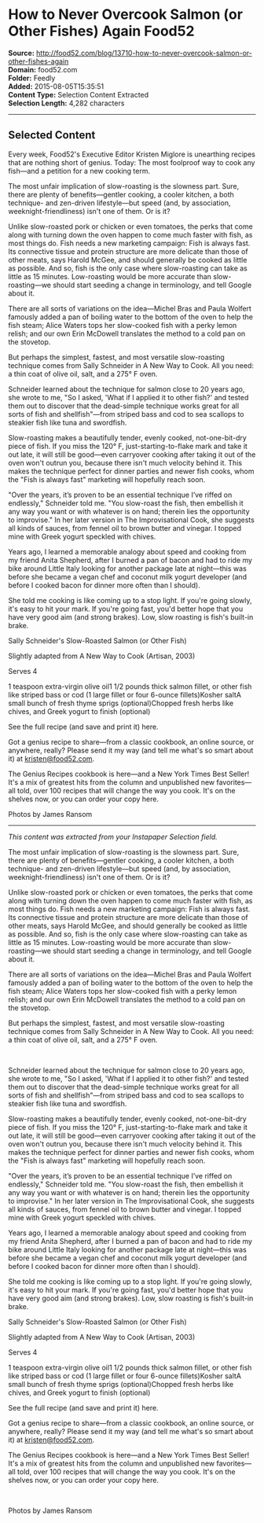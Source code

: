 # How to Never Overcook Salmon (or Other Fishes) Again Food52

**Source:** http://food52.com/blog/13710-how-to-never-overcook-salmon-or-other-fishes-again  
**Domain:** food52.com  
**Folder:** Feedly  
**Added:** 2015-08-05T15:35:51  
**Content Type:** Selection Content Extracted  
**Selection Length:** 4,282 characters  


---

## Selected Content

Every week, Food52's Executive Editor Kristen Miglore is unearthing recipes that are nothing short of genius. Today: The most foolproof way to cook any fish—and a petition for a new cooking term.

The most unfair implication of slow-roasting is the slowness part. Sure, there are plenty of benefits—gentler cooking, a cooler kitchen, a both technique- and zen-driven lifestyle—but speed (and, by association, weeknight-friendliness) isn't one of them. Or is it?

Unlike slow-roasted pork or chicken or even tomatoes, the perks that come along with turning down the oven happen to come much faster with fish, as most things do. Fish needs a new marketing campaign: Fish is always fast. Its connective tissue and protein structure are more delicate than those of other meats, says Harold McGee, and should generally be cooked as little as possible. And so, fish is the only case where slow-roasting can take as little as 15 minutes. Low-roasting would be more accurate than slow-roasting—we should start seeding a change in terminology, and tell Google about it.

There are all sorts of variations on the idea—Michel Bras and Paula Wolfert famously added a pan of boiling water to the bottom of the oven to help the fish steam; Alice Waters tops her slow-cooked fish with a perky lemon relish; and our own Erin McDowell translates the method to a cold pan on the stovetop.

But perhaps the simplest, fastest, and most versatile slow-roasting technique comes from Sally Schneider in A New Way to Cook. All you need: a thin coat of olive oil, salt, and a 275° F oven.

Schneider learned about the technique for salmon close to 20 years ago, she wrote to me, "So I asked, 'What if I applied it to other fish?' and tested them out to discover that the dead-simple technique works great for all sorts of fish and shellfish"—from striped bass and cod to sea scallops to steakier fish like tuna and swordfish.

Slow-roasting makes a beautifully tender, evenly cooked, not-one-bit-dry piece of fish. If you miss the 120° F, just-starting-to-flake mark and take it out late, it will still be good—even carryover cooking after taking it out of the oven won't outrun you, because there isn't much velocity behind it. This makes the technique perfect for dinner parties and newer fish cooks, whom the "Fish is always fast" marketing will hopefully reach soon.

"Over the years, it’s proven to be an essential technique I’ve riffed on endlessly," Schneider told me. "You slow-roast the fish, then embellish it any way you want or with whatever is on hand; therein lies the opportunity to improvise." In her later version in The Improvisational Cook, she suggests all kinds of sauces, from fennel oil to brown butter and vinegar. I topped mine with Greek yogurt speckled with chives.

Years ago, I learned a memorable analogy about speed and cooking from my friend Anita Shepherd, after I burned a pan of bacon and had to ride my bike around Little Italy looking for another package late at night—this was before she became a vegan chef and coconut milk yogurt developer (and before I cooked bacon for dinner more often than I should).

She told me cooking is like coming up to a stop light. If you're going slowly, it's easy to hit your mark. If you're going fast, you'd better hope that you have very good aim (and strong brakes). Low, slow roasting is fish's built-in brake.

Sally Schneider's Slow-Roasted Salmon (or Other Fish)

Slightly adapted from A New Way to Cook (Artisan, 2003)

Serves 4

1 teaspoon extra-virgin olive oil1 1/2 pounds thick salmon fillet, or other fish like striped bass or cod (1 large fillet or four 6-ounce fillets)Kosher saltA small bunch of fresh thyme sprigs (optional)Chopped fresh herbs like chives, and Greek yogurt to finish (optional)

See the full recipe (and save and print it) here.

Got a genius recipe to share—from a classic cookbook, an online source, or anywhere, really? Please send it my way (and tell me what's so smart about it) at kristen@food52.com.

The Genius Recipes cookbook is here—and a New York Times Best Seller! It's a mix of greatest hits from the column and unpublished new favorites—all told, over 100 recipes that will change the way you cook. It's on the shelves now, or you can order your copy here.

Photos by James Ransom

---

*This content was extracted from your Instapaper Selection field.*

The most unfair implication of slow-roasting is the slowness part. Sure, there are plenty of benefits—gentler cooking, a cooler kitchen, a both technique- and zen-driven lifestyle—but speed (and, by association, weeknight-friendliness) isn't one of them. Or is it?

Unlike slow-roasted pork or chicken or even tomatoes, the perks that come along with turning down the oven happen to come much faster with fish, as most things do. Fish needs a new marketing campaign: Fish is always fast. Its connective tissue and protein structure are more delicate than those of other meats, says Harold McGee, and should generally be cooked as little as possible. And so, fish is the only case where slow-roasting can take as little as 15 minutes. Low-roasting would be more accurate than slow-roasting—we should start seeding a change in terminology, and tell Google about it.

There are all sorts of variations on the idea—Michel Bras and Paula Wolfert famously added a pan of boiling water to the bottom of the oven to help the fish steam; Alice Waters tops her slow-cooked fish with a perky lemon relish; and our own Erin McDowell translates the method to a cold pan on the stovetop.

But perhaps the simplest, fastest, and most versatile slow-roasting technique comes from Sally Schneider in A New Way to Cook. All you need: a thin coat of olive oil, salt, and a 275° F oven.

 

Schneider learned about the technique for salmon close to 20 years ago, she wrote to me, "So I asked, 'What if I applied it to other fish?' and tested them out to discover that the dead-simple technique works great for all sorts of fish and shellfish"—from striped bass and cod to sea scallops to steakier fish like tuna and swordfish.

Slow-roasting makes a beautifully tender, evenly cooked, not-one-bit-dry piece of fish. If you miss the 120° F, just-starting-to-flake mark and take it out late, it will still be good—even carryover cooking after taking it out of the oven won't outrun you, because there isn't much velocity behind it. This makes the technique perfect for dinner parties and newer fish cooks, whom the "Fish is always fast" marketing will hopefully reach soon.

"Over the years, it’s proven to be an essential technique I’ve riffed on endlessly," Schneider told me. "You slow-roast the fish, then embellish it any way you want or with whatever is on hand; therein lies the opportunity to improvise." In her later version in The Improvisational Cook, she suggests all kinds of sauces, from fennel oil to brown butter and vinegar. I topped mine with Greek yogurt speckled with chives.

Years ago, I learned a memorable analogy about speed and cooking from my friend Anita Shepherd, after I burned a pan of bacon and had to ride my bike around Little Italy looking for another package late at night—this was before she became a vegan chef and coconut milk yogurt developer (and before I cooked bacon for dinner more often than I should).

She told me cooking is like coming up to a stop light. If you're going slowly, it's easy to hit your mark. If you're going fast, you'd better hope that you have very good aim (and strong brakes). Low, slow roasting is fish's built-in brake.

Sally Schneider's Slow-Roasted Salmon (or Other Fish)

Slightly adapted from A New Way to Cook (Artisan, 2003)

Serves 4

1 teaspoon extra-virgin olive oil1 1/2 pounds thick salmon fillet, or other fish like striped bass or cod (1 large fillet or four 6-ounce fillets)Kosher saltA small bunch of fresh thyme sprigs (optional)Chopped fresh herbs like chives, and Greek yogurt to finish (optional)

See the full recipe (and save and print it) here.

Got a genius recipe to share—from a classic cookbook, an online source, or anywhere, really? Please send it my way (and tell me what's so smart about it) at kristen@food52.com.

The Genius Recipes cookbook is here—and a New York Times Best Seller! It's a mix of greatest hits from the column and unpublished new favorites—all told, over 100 recipes that will change the way you cook. It's on the shelves now, or you can order your copy here.

 

Photos by James Ransom
